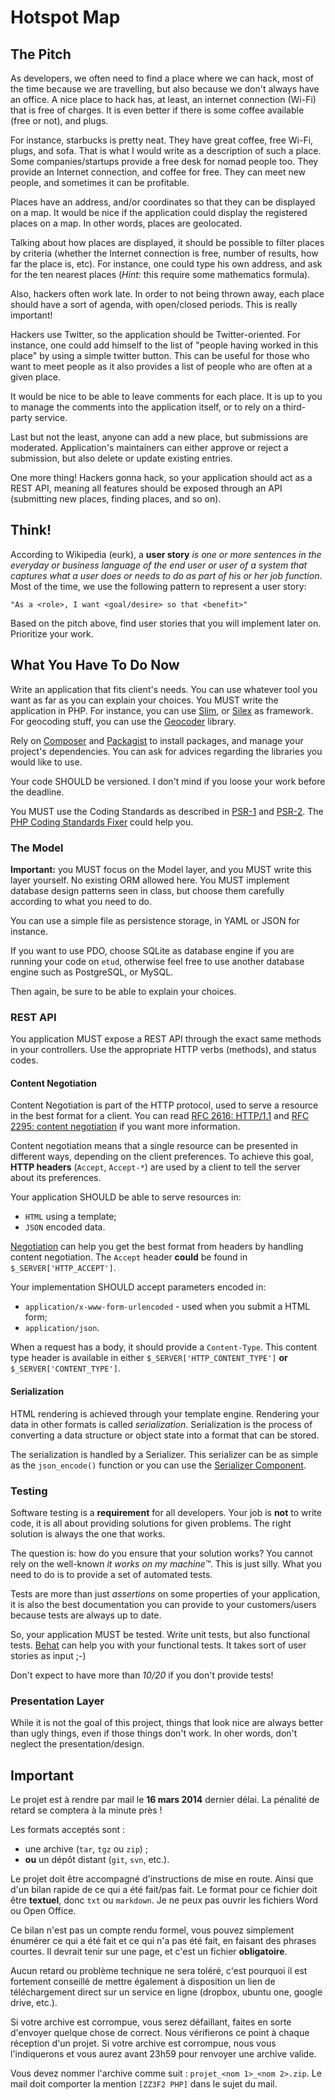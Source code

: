 Hotspot Map
===========

The Pitch
---------

As developers, we often need to find a place where we can hack, most of the time
because we are travelling, but also because we don't always have an office. A
nice place to hack has, at least, an internet connection (Wi-Fi) that is free of
charges. It is even better if there is some coffee available (free or not), and
plugs.

For instance, starbucks is pretty neat. They have great coffee, free Wi-Fi,
plugs, and sofa. That is what I would write as a description of such a place.
Some companies/startups provide a free desk for nomad people too. They provide
an Internet connection, and coffee for free. They can meet new people, and
sometimes it can be profitable.

Places have an address, and/or coordinates so that they can be displayed on a
map. It would be nice if the application could display the registered places on
a map. In other words, places are geolocated.

Talking about how places are displayed, it should be possible to filter places
by criteria (whether the Internet connection is free, number of results, how
far the place is, etc). For instance, one could type his own address, and ask
for the ten nearest places (_Hint:_ this require some mathematics formula).

Also, hackers often work late. In order to not being thrown away, each place
should have a sort of agenda, with open/closed periods. This is really
important!

Hackers use Twitter, so the application should be Twitter-oriented. For
instance, one could add himself to the list of "people having worked in this
place" by using a simple twitter button. This can be useful for those who want
to meet people as it also provides a list of people who are often at a given
place.

It would be nice to be able to leave comments for each place. It is up to you to
manage the comments into the application itself, or to rely on a third-party
service.

Last but not the least, anyone can add a new place, but submissions are
moderated. Application's maintainers can either approve or reject a submission,
but also delete or update existing entries.

One more thing! Hackers gonna hack, so your application should act as a REST
API, meaning all features should be exposed through an API (submitting new
places, finding places, and so on).


Think!
------

According to Wikipedia (eurk), a **user story** _is one or more sentences in the
everyday or business language of the end user or user of a system that captures
what a user does or needs to do as part of his or her job function_. Most of the
time, we use the following pattern to represent a user story:

    "As a <role>, I want <goal/desire> so that <benefit>"

Based on the pitch above, find user stories that you will implement later on.
Prioritize your work.


What You Have To Do Now
-----------------------

Write an application that fits client's needs. You can use whatever tool you
want as far as you can explain your choices. You MUST write the application in
PHP. For instance, you can use [Slim](http://www.slimframework.com/), or
[Silex](http://silex.sensiolabs.org/) as framework. For geocoding stuff, you can
use the [Geocoder](http://geocoder-php.org/) library.

Rely on [Composer](https://getcomposer.org/) and
[Packagist](https://packagist.org) to install packages, and manage your
project's dependencies. You can ask for advices regarding the libraries you
would like to use.

Your code SHOULD be versioned. I don't mind if you loose your work before the
deadline.

You MUST use the Coding Standards as described in
[PSR-1](http://www.php-fig.org/psr/psr-1/) and
[PSR-2](http://www.php-fig.org/psr/psr-2/). The [PHP Coding Standards
Fixer](http://cs.sensiolabs.org/) could help you.

### The Model

**Important:** you MUST focus on the Model layer, and you MUST write this layer
yourself. No existing ORM allowed here. You MUST implement database design
patterns seen in class, but choose them carefully according to what you need to
do.

You can use a simple file as persistence storage, in YAML or JSON for instance.

If you want to use PDO, choose SQLite as database engine if you are running your
code on `etud`, otherwise feel free to use another database engine such as
PostgreSQL, or MySQL.

Then again, be sure to be able to explain your choices.

### REST API

You application MUST expose a REST API through the exact same methods in your
controllers. Use the appropriate HTTP verbs (methods), and status codes.

#### Content Negotiation

Content Negotiation is part of the HTTP protocol, used to serve a resource in
the best format for a client. You can read [RFC 2616:
HTTP/1.1](http://pretty-rfc.herokuapp.com/RFC2616) and [RFC 2295: content
negotiation](http://pretty-rfc.herokuapp.com/RFC2295) if you want more
information.

Content negotiation means that a single resource can be presented in different
ways, depending on the client preferences. To achieve this goal, **HTTP
headers** (`Accept`, `Accept-*`) are used by a client to tell the server about
its preferences.

Your application SHOULD be able to serve resources in:

* `HTML` using a template;
* `JSON` encoded data.

[Negotiation](https://github.com/willdurand/negotiation) can help you get the
best format from headers by handling content negotiation. The `Accept` header
**could** be found in `$_SERVER['HTTP_ACCEPT']`.

Your implementation SHOULD accept parameters encoded in:

* `application/x-www-form-urlencoded` - used when you submit a HTML form;
* `application/json`.

When a request has a body, it should provide a `Content-Type`. This content
type header is available in either `$_SERVER['HTTP_CONTENT_TYPE']` **or**
`$_SERVER['CONTENT_TYPE']`.

#### Serialization

HTML rendering is achieved through your template engine. Rendering your data in
other formats is called _serialization_. Serialization is the process of
converting a data structure or object state into a format that can be stored.

The serialization is handled by a Serializer. This serializer can be as simple
as the `json_encode()` function or you can use the [Serializer
Component](http://symfony.com/doc/current/components/serializer.html).

### Testing

Software testing is a **requirement** for all developers. Your job is **not** to
write code, it is all about providing solutions for given problems. The right
solution is always the one that works.

The question is: how do you ensure that your solution works? You cannot rely on
the well-known _it works on my machine™_. This is just silly. What you need to
do is to provide a set of automated tests.

Tests are more than just _assertions_ on some properties of your application,
it is also the best documentation you can provide to your customers/users because
tests are always up to date.

So, your application MUST be tested. Write unit tests, but also functional
tests. [Behat](http://docs.behat.org/) can help you with your functional tests.
It takes sort of user stories as input ;-)

Don't expect to have more than _10/20_ if you don't provide tests!

### Presentation Layer

While it is not the goal of this project, things that look nice are always
better than ugly things, even if those things don't work. In oher words, don't
neglect the presentation/design.


Important
---------

Le projet est à rendre par mail le **16 mars 2014** dernier délai. La pénalité
de retard se comptera à la minute près !

Les formats acceptés sont :

* une archive (`tar`, `tgz` ou `zip`) ;
* **ou** un dépôt distant (`git`, `svn`, etc.).

Le projet doit être accompagné d'instructions de mise en route. Ainsi que d'un
bilan rapide de ce qui a été fait/pas fait. Le format pour ce fichier doit être
**textuel**, donc `txt` ou `markdown`. Je ne peux pas ouvrir les fichiers Word
ou Open Office.

Ce bilan n'est pas un compte rendu formel, vous pouvez simplement énumérer ce
qui a été fait et ce qui n'a pas été fait, en faisant des phrases courtes. Il
devrait tenir sur une page, et c'est un fichier **obligatoire**.

Aucun retard ou problème technique ne sera toléré, c'est pourquoi il est
fortement conseillé de mettre également à disposition un lien de téléchargement
direct sur un service en ligne (dropbox, ubuntu one, google drive, etc.).

Si votre archive est corrompue, vous serez défaillant, faites en sorte d'envoyer
quelque chose de correct. Nous vérifierons ce point à chaque réception d'un
projet. Si votre archive est corrompue, nous vous l'indiquerons et vous aurez
avant 23h59 pour renvoyer une archive valide.

Vous devez nommer l'archive comme suit : `projet_<nom 1>_<nom 2>.zip`. Le mail
doit comporter la mention `[ZZ3F2 PHP]` dans le sujet du mail.
